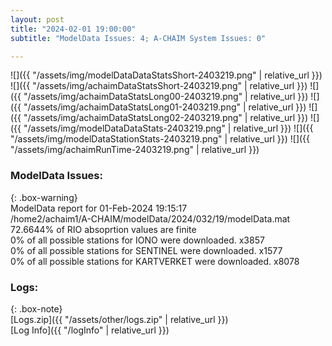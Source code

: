 ```yaml
---
layout: post
title: "2024-02-01 19:00:00"
subtitle: "ModelData Issues: 4; A-CHAIM System Issues: 0"

---
```


![]({{ "/assets/img/modelDataDataStatsShort-2403219.png" | relative_url }})
![]({{ "/assets/img/achaimDataStatsShort-2403219.png" | relative_url }})
![]({{ "/assets/img/achaimDataStatsLong00-2403219.png" | relative_url }})
![]({{ "/assets/img/achaimDataStatsLong01-2403219.png" | relative_url }})
![]({{ "/assets/img/achaimDataStatsLong02-2403219.png" | relative_url }})
![]({{ "/assets/img/modelDataDataStats-2403219.png" | relative_url }})
![]({{ "/assets/img/modelDataStationStats-2403219.png" | relative_url }})
![]({{ "/assets/img/achaimRunTime-2403219.png" | relative_url }})


### ModelData Issues:  
  
{: .box-warning}  
 ModelData report for 01-Feb-2024 19:15:17   
 /home2/achaim1/A-CHAIM/modelData/2024/032/19/modelData.mat   
 72.6644% of RIO absoprtion values are finite   
 0% of all possible stations for IONO were downloaded. x3857   
 0% of all possible stations for SENTINEL were downloaded. x1577   
 0% of all possible stations for KARTVERKET were downloaded. x8078   
  


### Logs:  
  
{: .box-note}  
[Logs.zip]({{ "/assets/other/logs.zip" | relative_url }})  
[Log Info]({{ "/logInfo" | relative_url }})  
